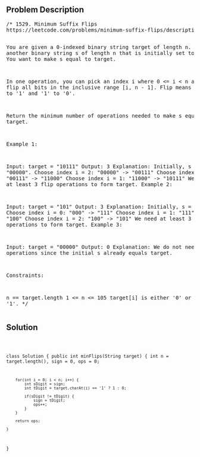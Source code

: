 <!--
<style>
  body { font-family: Arial, sans-serif; }
  .container { max-width: 400px; margin: 50px; padding: 10px; }
  .comment-block { background-color: #f9f9f9; padding: 10px; border-left: 5px solid #ccc; max-width: 400px; margin: 50px; overflow-wrap: break-word; white-space: pre-wrap; }
  .code-block { background-color: #f4f4f4; padding: 10px; border: 1px solid #ddd; }
</style>
-->

<div class='container'>
<h2>Problem Description</h2>
<div class='comment-block'>
<pre>
/* 1529. Minimum Suffix Flips
https://leetcode.com/problems/minimum-suffix-flips/description/

You are given a 0-indexed binary string target of length n. 
You have another binary string s of length n that is initially 
set to all zeros. You want to make s equal to target.

In one operation, you can pick an index i where 0 <= i < n and 
flip all bits in the inclusive range [i, n - 1]. Flip means changing '0' to '1' and '1' to '0'.

Return the minimum number of operations needed to make s equal to target.

 

Example 1:

Input: target = "10111"
Output: 3
Explanation: Initially, s = "00000".
Choose index i = 2: "00000" -> "00111"
Choose index i = 0: "00111" -> "11000"
Choose index i = 1: "11000" -> "10111"
We need at least 3 flip operations to form target.
Example 2:

Input: target = "101"
Output: 3
Explanation: Initially, s = "000".
Choose index i = 0: "000" -> "111"
Choose index i = 1: "111" -> "100"
Choose index i = 2: "100" -> "101"
We need at least 3 flip operations to form target.
Example 3:

Input: target = "00000"
Output: 0
Explanation: We do not need any operations since the initial s already equals target.
 

Constraints:

n == target.length
1 <= n <= 105
target[i] is either '0' or '1'.
*/
</pre>
</div>

<h2>Solution</h2>
<div class='code-block'>
<pre><code class='language-java'>

class Solution {
    public int minFlips(String target) {
        int n = target.length(), sign = 0, ops = 0;

        for(int i = 0; i < n; i++) {
            int sDigit = sign;
            int tDigit = target.charAt(i) == '1' ? 1 : 0;

            if(sDigit != tDigit) {
                sign = tDigit;
                ops++;
            }
        }

        return ops;
        
    }
}
</code></pre>
</div>
</div>
